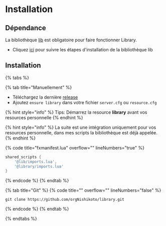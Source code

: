 # Installation


## Dépendance

La bibliothèque [lib](https://github.com/JustGodWork/lib/releases/latest) est obligatoire pour faire fonctionner Library.
- Cliquez [ici](https://github.com/JustGodWork/lib/blob/main/README.md#getting-started) pour suivre les étapes d'installation de la bibliothèque lib

## Installation
{% tabs %}

{% tab title="Manuellement" %}
- Téléchargez la dernière [release](https://github.com/orgNishikoto/library/releases/latest)
- Ajoutez `ensure library` dans votre fichier `server.cfg` ou `resource.cfg`

{% hint style="info" %}
Tips: Démarrez la resource **library** avant vos resources personnelle
{% endhint %}

{% hint style="info" %}
La suite est une intégration uniquement pour vos resources personnelle, dans mes scripts la bibliothèque est déjà appelée.
{% endhint %}

{% code title="fxmanifest.lua" overflow="" lineNumbers="true" %}
```lua
shared_scripts {
    '@lib/imports.lua',
    '@library/imports.lua'
} 
```
{% endcode %}
{% endtab %}

{% tab title="Git" %}
{% code title="" overflow="" lineNumbers="false" %}
```
git clone https://github.com/orgNishikoto/library.git
```
{% endcode %}
{% endtab %}

{% endtabs %}